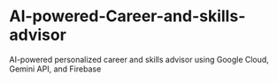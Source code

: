 # AI-powered-Career-and-skills-advisor
AI-powered personalized career and skills advisor using Google Cloud, Gemini API, and Firebase
